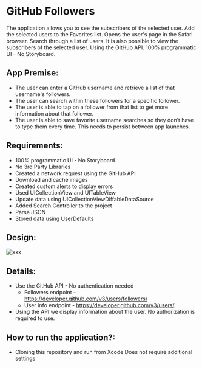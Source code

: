 
# GitHub Followers 

The application allows you to see the subscribers of the selected user. Add the selected users to the Favorites list. Opens the user's page in the Safari browser. Search through a list of users. It is also possible to view the subscribers of the selected user. Using the GitHub API. 100% programmatic UI - No Storyboard.


## App Premise:

- The user can enter a GitHub username and retrieve a list of that username's followers.
- The user can search within these followers for a specific follower.
- The user is able to tap on a follower from that list to get more information about that follower. 
- The user is able to save favorite username searches so they don’t have to type them every time. This needs to persist between app launches.

## Requirements:

- 100% programmatic UI - No Storyboard
- No 3rd Party Libraries
- Created a network request using the GitHub API
- Download and cache images
- Created custom alerts to display errors
- Used UICollectionView and UITableView
- Update data using UICollectionViewDiffableDataSource
- Added Search Controller to the project
- Parse JSON
- Stored data using UserDefaults

## Design:

![xxx](https://user-images.githubusercontent.com/34953510/157311412-8d538b23-ad81-45d4-9f54-2f201eaaf68a.jpg)

## Details:

- Use the GitHub API - No authentication needed 
    - Followers endpoint - https://developer.github.com/v3/users/followers/
    - User info endpoint - https://developer.github.com/v3/users/
- Using the API we display information about the user. No authorization is required to use.

## How to run the application?:

- Cloning this repository and run from Xcode
Does not require additional settings
